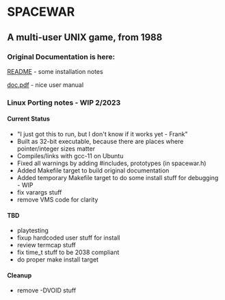 
# SPACEWAR

## A multi-user UNIX game, from 1988

### Original Documentation is here:
[README](README) - some installation notes

[doc.pdf](doc.pdf) - nice user manual

### Linux Porting notes - WIP 2/2023

#### Current Status
- "I just got this to run, but I don't know if it works yet - Frank"
- Built as 32-bit executable, because there are places where pointer/integer sizes matter
- Compiles/links with gcc-11 on Ubuntu
- Fixed all warnings by adding #includes, prototypes (in spacewar.h)
- Added Makefile target to build original documentation
- Added temporary Makefile target to do some install stuff for debugging - WIP
- fix varargs stuff
- remove VMS code for clarity

#### TBD 
- playtesting
- fixup hardcoded user stuff for install
- review termcap stuff
- fix time_t stuff to be 2038 compliant
- do proper make install target

#### Cleanup
- remove -DVOID stuff



